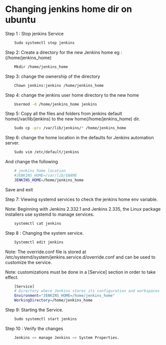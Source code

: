 # Changing jenkins home dir on ubuntu

Step 1 : Stop jenkins Service

```bash
    Sudo systemctl stop jenkins
```

Step 2: Create a directory for the new Jenkins home  eg :(/home/jenkins_home)

```bash
    Mkdir /home/jenkins_home
```

Step 3: change the ownership of the directory

```bash
    Chown jenkins:jenkins /home/jenkins_home
```

Step 4: change the jenkins user home directory to the new home

```bash
    Usermod -d /home/jenkins_home jenkins
```

Step 5: Copy all the files and folders from jenkins default home(/var/lib/jenkins) to the new home(/home/jenkins_home) dir.

```bash
    Sudo cp -prv /var/lib/jenkins/* /home/jenkins_home
```

Step 6: change the home location in the defaults for Jenkins automation server.

```bash
    Sudo vim /etc/default/jenkins
```

And change the following

```bash
    # jenkins home location
    #JENKINS_HOME=/var/lib/$NAME
    JENKINS_HOME=/home/jenkins_home
```

Save and exit

Step 7:  Viewing systemd services to check the jenkins home env variable.

Note: Beginning with Jenkins 2.332.1 and Jenkins 2.335, the Linux package installers use systemd to manage services.

```bash
    systemctl cat jenkins
```

Step 8 : Changing the system service.

```bash
    Systemctl edit jenkins
```

Note: The override.conf file is stored at /etc/systemd/system/jenkins.service.d/override.conf and can be used to customize the service.

Note: customizations must be done in a [Service] section in order to take effect.

```bash
    [Service]
    # Directory where Jenkins stores its configuration and workspaces
    Environment="JENKINS_HOME=/home/jenkins_home"
    WorkingDirectory=/home/jenkins_home
```

Step 9: Starting the Service.

```bash
    Sudo systemctl start jenkins
```

Step 10 : Verify the changes

```bash
    Jenkins —> manage Jenkins —> System Properties.
```
